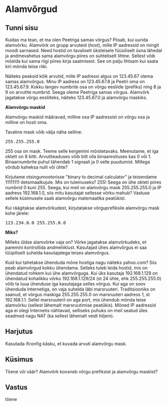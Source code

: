 # Alamvõrgud

## Tunni sisu

Kuidas ma tean, et ma olen Peetriga samas võrgus? Piisab, kui uurida alamvõrku. Alamvõrk on grupp arvuteid (*host*), mille IP aadressid on mingit moodi sarnased. Need hostid on tavaliselt üksteisele füüsiliselt üsna lähedal ja andmevahetus sama alamvõrgu piires on suhteliselt lihtne. Sellest võib mõelda kui sama riigi piires kirja saatmisest. See on palju lihtsam kui saata kiri mõnda teise riiki.

Näiteks peaksid kõik arvutid, mille IP aadressi algus on 123.45.67 olema samas alamvõrgus. Minu IP aadress on 123.45.67.8 ja Peetri oma on 123.45.67.9. Kokku langev numbrite osa on võrgu eesliide (prefiks) ning 8 ja 9 on arvutite numbrid. Seega oleme Peetriga samas võrgus. Alamvõrk jagatakse võrgu eesliiteks, näiteks 123.45.67.0 ja alamvõrgu maskiks.

<b>Alamvõrgu maskid</b>

Alamvõrgu maskid määravad, milline osa IP aadressist on võrgu osa ja milline on hosti oma.

Tavaline mask võib välja näha selline:

<pre>255.255.255.0</pre>

255 osa on mask. Teeme selle kergemini mõistetavaks. Meenutame, et iga oktett on 8 bitti. Arvutiteaduses võib bitt olla binaaresituses kas 0 või 1. Binaarnumbrite puhul tähendab 1 signaali ja 0 selle puudumist. Millega võrdub kaheksa nulli või ühte?

Kirjutame otsingumootorisse "binary to decimal calculator" ja teisendame 11111111 detsimaalkujule. Mis on tulemuseks? 255! Seega on ühe okteti piires numbrid 0 kuni 255. Seega, kui meil on alamvõrgu mask 255.255.255.0 ja IP aadress 192.168.1.0, siis mitu kasutajat sellesse võrku mahub? Vastuse sellele küsimusele saab alamvõrgu matemaatika peatükist.

Kui räägitakse alamvõrkudest, kirjutatakse võrguprefiksile alamvõrgu mask kohe järele:

<pre>123.234.0.0 255.255.0.0</pre>

<b>Miks?</b>

Milleks üldse alamvõrke vaja on? Võrke jagatakse alamvõrkudeks, et paremini kontrollida andmeliiklust. Kasutajad ühes alamvõrgus ei saa tüüpiliselt suhelda kasutajatega teises alamvõrgus.

Kuid kui tahetakse ühenduda mõne hostiga nagu näiteks yahoo.com? Siis peab alamvõrgud kokku ühendama. Selleks tuleb leida hostid, mis on ühendatud rohkem kui ühe alamvõrguga. Kui üks kasutaja 192.168.1.129 on ühendatud kohalikku võrku 192.168.1.129/24 (st 24 ühte, ehk 255.255.255.0) võib ta luua ühenduse iga kasutajaga selles võrgus. Kui aga on soov ühenduda Internetiga, on vaja suhelda läbi marsruuteri. Traditsiooniks on saanud, et võrgus maskiga 255.255.255.0 on marsruuteri aadress 1, st 192.168.1.1. Sellel marsruuteril on aga port, mis ühendub mõnda teise alamvõrku (sellest lähemalt marsruutimise peatükis). Mõned IP aadressid aga ei olegi Internetis nähtavad, selliseks puhuks on meil seatud üles seadmed nagu NAT (ka sellest lähemalt veidi hiljem).

## Harjutus

Kasutada ifconfig käsku, et kuvada arvuti alamvõrgu mask.

## Küsimus

Tõene või väär? Alamvõrk koosneb võrgu prefiksist ja alamvõrgu maskist?

## Vastus

tõene
